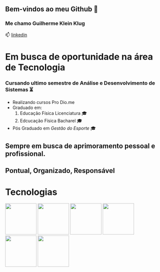 ## Bem-vindos ao meu Github :raised_hands:

### Me chamo __Guilherme Klein Klug__
:mailbox: [linkedin](https://www.linkedin.com/in/guilherme-klein-klug-42812a151/)

# Em busca de oportunidade na área de Tecnologia
### Cursando ultimo semestre de Análise e Desenvolvimento de Sistemas :hourglass_flowing_sand:
- Realizando cursos Pro Dio.me
- Graduado em:
   1. Educação Física Licenciatura :mortar_board:
   2. Edcucação Física Bacharel :mortar_board:
- Pós Graduado em *Gestão do Esporte* :mortar_board:
## Sempre em busca de aprimoramento pessoal e profissional.
## Pontual, Organizado, Responsável

# Tecnologias
<img src="https://cdn.jsdelivr.net/gh/devicons/devicon@latest/icons/html5/html5-plain-wordmark.svg" width="100px">
<img src="https://cdn.jsdelivr.net/gh/devicons/devicon@latest/icons/css3/css3-plain-wordmark.svg" width="100px">
<img src="https://cdn.jsdelivr.net/gh/devicons/devicon@latest/icons/javascript/javascript-original.svg" width="100px">
<img src="https://cdn.jsdelivr.net/gh/devicons/devicon@latest/icons/java/java-original-wordmark.svg" width="100px" >
<img src="https://cdn.jsdelivr.net/gh/devicons/devicon@latest/icons/python/python-original-wordmark.svg" width="100px">
<img src="https://cdn.jsdelivr.net/gh/devicons/devicon@latest/icons/androidstudio/androidstudio-original-wordmark.svg" width="100px">
          
          
          
          
          
